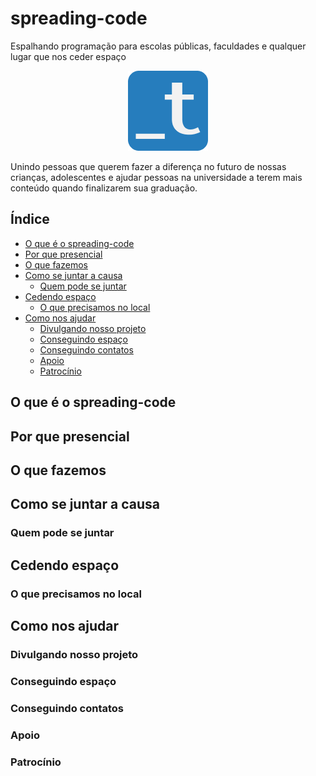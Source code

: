 # spreading-code

Espalhando programação para escolas públicas, faculdades e qualquer lugar que nos ceder espaço

<p align="center">
  <img src="assets/logo-training-center-blue-128.png" alt="Logo do Training Center">
</p>

Unindo pessoas que querem fazer a diferença no futuro de nossas crianças, adolescentes e ajudar pessoas na universidade a terem mais conteúdo quando finalizarem sua graduação.

## Índice

- [O que é o spreading-code](#o-que-é-o-spreading-code)
- [Por que presencial](#por-que-presencial)
- [O que fazemos](#o-que-fazemos)
- [Como se juntar a causa](#como-se-juntar-a-causa)
    - [Quem pode se juntar](#quem-pode-se-juntar)
- [Cedendo espaço](#cedendo-espaço)
    - [O que precisamos no local](#o-que-precisamos-no-local)
- [Como nos ajudar](#como-nos-ajudar)
    - [Divulgando nosso projeto](#divulgando-nosso-projeto)
    - [Conseguindo espaço](#conseguindo-espaço)
    - [Conseguindo contatos](#conseguindo-contatos)
    - [Apoio](#apoio)
    - [Patrocínio](#patrocínio)

## O que é o spreading-code

## Por que presencial

## O que fazemos

## Como se juntar a causa

### Quem pode se juntar

## Cedendo espaço

### O que precisamos no local

## Como nos ajudar

### Divulgando nosso projeto

### Conseguindo espaço

### Conseguindo contatos

### Apoio

### Patrocínio
